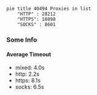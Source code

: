 
```mermaid
pie title 40494 Proxies in list
    "HTTP" : 28212
    "HTTPS": 10898
    "SOCKS" : 8601
```

### Some Info
#### Average Timeout

- mixed: 4.0s
- http: 2.2s
- https: 8.1s
- socks: 6.5s